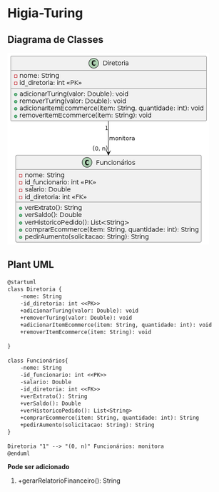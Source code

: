 # Higia-Turing

## Diagrama de Classes

![alt text](plantuml.bmp)


## Plant UML

```plantuml
@startuml
class Diretoria {
    -nome: String
    -id_diretoria: int <<PK>>
    +adicionarTuring(valor: Double): void
    +removerTuring(valor: Double): void
    +adicionarItemEcommerce(item: String, quantidade: int): void
    +removerItemEcommerce(item: String): void
    
}

class Funcionários{
    -nome: String
    -id_funcionario: int <<PK>>
    -salario: Double
    -id_diretoria: int <<FK>>
    +verExtrato(): String
    +verSaldo(): Double
    +verHistoricoPedido(): List<String>
    +comprarEcommerce(item: String, quantidade: int): String
    +pedirAumento(solicitacao: String): String
}

Diretoria "1" --> "(0, n)" Funcionários: monitora
@enduml
```


**Pode ser adicionado**

1. +gerarRelatorioFinanceiro(): String